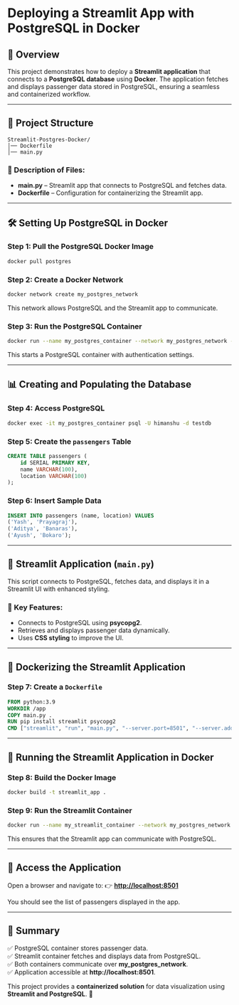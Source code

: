 # Deploying a Streamlit App with PostgreSQL in Docker

## 📌 Overview
This project demonstrates how to deploy a **Streamlit application** that connects to a **PostgreSQL database** using **Docker**. The application fetches and displays passenger data stored in PostgreSQL, ensuring a seamless and containerized workflow.

---

## 📁 Project Structure
```
Streamlit-Postgres-Docker/
│── Dockerfile
│── main.py
```

### 🔹 Description of Files:
- **main.py** – Streamlit app that connects to PostgreSQL and fetches data.
- **Dockerfile** – Configuration for containerizing the Streamlit app.

---

## 🛠 Setting Up PostgreSQL in Docker
### Step 1: Pull the PostgreSQL Docker Image
```sh
docker pull postgres
```

### Step 2: Create a Docker Network
```sh
docker network create my_postgres_network
```
This network allows PostgreSQL and the Streamlit app to communicate.

### Step 3: Run the PostgreSQL Container
```sh
docker run --name my_postgres_container --network my_postgres_network -e POSTGRES_USER=himanshu -e POSTGRES_PASSWORD=secret -e POSTGRES_DB=testdb -p 5432:5432 -d postgres
```
This starts a PostgreSQL container with authentication settings.

---

## 📊 Creating and Populating the Database
### Step 4: Access PostgreSQL
```sh
docker exec -it my_postgres_container psql -U himanshu -d testdb
```

### Step 5: Create the `passengers` Table
```sql
CREATE TABLE passengers (
    id SERIAL PRIMARY KEY,
    name VARCHAR(100),
    location VARCHAR(100)
);
```

### Step 6: Insert Sample Data
```sql
INSERT INTO passengers (name, location) VALUES
('Yash', 'Prayagraj'),
('Aditya', 'Banaras'),
('Ayush', 'Bokaro');
```

---

## 🎨 Streamlit Application (`main.py`)
This script connects to PostgreSQL, fetches data, and displays it in a Streamlit UI with enhanced styling.

### 🔹 Key Features:
- Connects to PostgreSQL using **psycopg2**.
- Retrieves and displays passenger data dynamically.
- Uses **CSS styling** to improve the UI.

---

## 🐳 Dockerizing the Streamlit Application
### Step 7: Create a `Dockerfile`
```dockerfile
FROM python:3.9
WORKDIR /app
COPY main.py .
RUN pip install streamlit psycopg2
CMD ["streamlit", "run", "main.py", "--server.port=8501", "--server.address=0.0.0.0"]
```

---

## 🚀 Running the Streamlit Application in Docker
### Step 8: Build the Docker Image
```sh
docker build -t streamlit_app .
```

### Step 9: Run the Streamlit Container
```sh
docker run --name my_streamlit_container --network my_postgres_network -p 8501:8501 -d streamlit_app
```
This ensures that the Streamlit app can communicate with PostgreSQL.

---

## 🔗 Access the Application
Open a browser and navigate to:
👉 **[http://localhost:8501](http://localhost:8501)**

You should see the list of passengers displayed in the app.

---

## 🎯 Summary
✅ PostgreSQL container stores passenger data.  
✅ Streamlit container fetches and displays data from PostgreSQL.  
✅ Both containers communicate over **my_postgres_network**.  
✅ Application accessible at **http://localhost:8501**.  

This project provides a **containerized solution** for data visualization using **Streamlit and PostgreSQL**. 🚀
